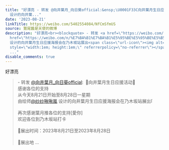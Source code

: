 ```yaml
---
title: "好漂亮 - 转发 @向井葉月_向日葵official:&ensp;\U0001F33C向井葉月生日应援活动\U0001F33C感谢各位的支持从今天8月21日开始至8月28日一星期由绘师@纱纱啾啾嵐
  设计的向井葉..."
date: '2023-08-21'
linkTitle: https://weibo.com/5402554084/NfCmSfmUS
source: 鷲尾醬是天使的微博
description: "好漂亮<br><blockquote> - 转发 <a href=\"https://weibo.com/6086924119\" target=\"_blank\">@向井葉月_向日葵official</a>: \U0001F33C向井葉月生日应援活动\U0001F33C<br>感谢各位的支持<br>从今天8月21日开始至8月28日一星期<br>由绘师<a
  href=\"https://weibo.com/n/%E7%BA%B1%E7%BA%B1%E5%95%BE%E5%95%BE%E5%B5%90\">@纱纱啾啾嵐</a>
  设计的向井葉月生日应援海报会在乃木坂站展出<span class=\"url-icon\"><img alt=\"[打call]\" src=\"https://h5.sinaimg.cn/m/emoticon/icon/default/fb_a1dacall-1e0c4593fc.png\"
  style=\"width:1em; height:1em;\" referrerpolicy=\"no-referrer\"></span><br><br>再次感谢葉月推各位的支持[愛你]<br>欢迎各位到乃木坂站打卡<br><br>\U0001F33C展出时间：2023年8月21日至2023年8月28日<br><br>\U0001F33C展出地
  ..."
disable_comments: true
---
```

好漂亮<br><blockquote> - 转发 <a href="https://weibo.com/6086924119" target="_blank">@向井葉月_向日葵official</a>: 🌼向井葉月生日应援活动🌼<br>感谢各位的支持<br>从今天8月21日开始至8月28日一星期<br>由绘师<a href="https://weibo.com/n/%E7%BA%B1%E7%BA%B1%E5%95%BE%E5%95%BE%E5%B5%90">@纱纱啾啾嵐</a> 设计的向井葉月生日应援海报会在乃木坂站展出<span class="url-icon"><img alt="[打call]" src="https://h5.sinaimg.cn/m/emoticon/icon/default/fb_a1dacall-1e0c4593fc.png" style="width:1em; height:1em;" referrerpolicy="no-referrer"></span><br><br>再次感谢葉月推各位的支持[愛你]<br>欢迎各位到乃木坂站打卡<br><br>🌼展出时间：2023年8月21日至2023年8月28日<br><br>🌼展出地 ...